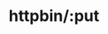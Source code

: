 ---
title: httpbin/:put
position_number: 4.4
type: put
description: A simple HTTP Request & Response Service.
parameters:
content_markdown: |-
  Test a **PUT** request.
left_code_blocks:
  - code_block: |-
       $ Invoke-RestMethod -Uri 'https://httpbin.org/put' -Method PUT
    title: Powershell
    language: bash
  - code_block: |-
       $ curl -X DELETE "https://httpbin.org/put" -H "accept: application/json"
    title: cURL
    language: bash
right_code_blocks:
  - code_block: |-
        {
          "args": {},
          "data": "",
          "files": {},
          "form": {},
          "headers": {
            "Accept": "application/json",
            "Accept-Encoding": "gzip, deflate, br",
            "Accept-Language": "en-US,en;q=0.9",
            "Dnt": "1",
            "Host": "httpbin.org",
            "Origin": "https://httpbin.org",
            "Referer": "https://httpbin.org/",
            "Sec-Ch-Ua": "\"Chromium\";v=\"92\", \" Not A;Brand\";v=\"99\", \"Microsoft Edge\";v=\"92\"",
            "Sec-Ch-Ua-Mobile": "?0",
            "Sec-Fetch-Dest": "empty",
            "Sec-Fetch-Mode": "cors",
            "Sec-Fetch-Site": "same-origin",
            "User-Agent": "Mozilla/5.0 (Windows NT 10.0; Win64; x64) AppleWebKit/537.36 (KHTML, like Gecko) Chrome/92.0.4515.159 Safari/537.36 Edg/92.0.902.84",
            "X-Amzn-Trace-Id": "Root=1-612c0abf-241bb1462f09e1f84f864caa"
          },
          "json": null,
          "origin": "127.0.0.1",
          "url": "https://httpbin.org/put"
        }
    title: Response
    language: json
---
